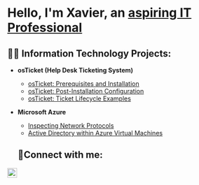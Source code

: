 <h1>Hello, I'm Xavier, an <a href="https://www.linkedin.com/in/xavier-simon-884237272/"> aspiring IT Professional</a></h1>

<h2>👨‍💻 Information Technology Projects:</h2>

- <b>osTicket (Help Desk Ticketing System)</b>
  - [osTicket: Prerequisites and Installation](https://github.com/XSimon2020/osticket-prereqs)
  - [osTicket: Post-Installation Configuration](https://github.com/XSimon2020/post-install-config)
  - [osTicket: Ticket Lifecycle Examples](https://github.com/XSimon2020/ticket-lifecycle)
- <b>Microsoft Azure</b>
  - [Inspecting Network Protocols](https://github.com/XSimon2020/azure-network-protocols)
  - [Active Directory within Azure Virtual Machines](https://github.com/XSimon2020/configure-ad)

  <h2>🤳Connect with me:</h2>


[<img align="left" alt="Xavier | LinkedIn" width="22px" src="https://cdn.jsdelivr.net/npm/simple-icons@v3/icons/linkedin.svg" />][linkedin]


[linkedin]: https://www.linkedin.com/in/xavier-simon-884237272/
